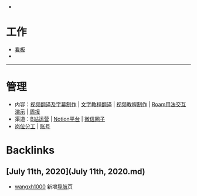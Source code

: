 - 

# 工作
- [看板](https://roamresearch.com/#/app/victor-wu/page/OtjPGo9ON)
- 
- --------------------------------------------------------------------------------

# 管理
- 内容：[视频翻译及字幕制作](视频翻译及字幕制作.md) | [文字教程翻译](文字教程翻译.md) | [视频教程制作](视频教程制作.md) | [Roam用法交互演示](Roam用法交互演示.md) | [周报](周报.md)
- 渠道：[B站运营](B站运营.md) | [Notion平台](Notion平台.md) | [微信圈子](微信圈子.md)
- [岗位分工](岗位分工.md) | [账号](https://gg9cqwfhs9.feishu.cn/docs/doccnatvKa2Whxuc5dXj2XqJzMf#) 

# Backlinks
## [July 11th, 2020](July 11th, 2020.md)
- [wangxh1000](wangxh1000.md) 新增[导航](导航.md)页

